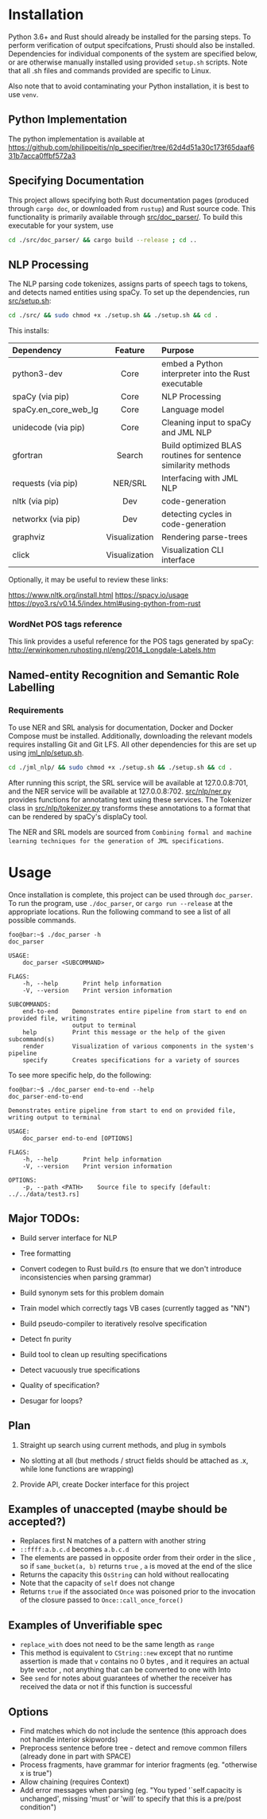 # Installation
Python 3.6+ and Rust should already be installed for the parsing steps. To perform verification of output specifcations, Prusti should also be installed.
Dependencies for individual components of the system are specified below, or are otherwise manually installed using provided `setup.sh` scripts.
Note that all .sh files and commands provided are specific to Linux. 

Also note that to avoid contaminating your Python installation, it is best to use `venv`.

## Python Implementation
The python implementation is available at https://github.com/philippeitis/nlp_specifier/tree/62d4d51a30c173f65daaf631b7acca0ffbf572a3

## Specifying Documentation
This project allows specifying both Rust documentation pages (produced through `cargo doc`, or downloaded from `rustup`) and Rust source code. This functionality
is primarily available through [src/doc_parser/](src/doc_parser/). To build this executable for your system, use 
```bash
cd ./src/doc_parser/ && cargo build --release ; cd ..
```

## NLP Processing
The NLP parsing code tokenizes, assigns parts of speech tags to tokens, and detects named entities using spaCy. To set up the dependencies, run [src/setup.sh](src/setup.sh):
```bash
cd ./src/ && sudo chmod +x ./setup.sh && ./setup.sh && cd .
```

This installs:

| Dependency | Feature | Purpose |
| :--- | :---: | :--- |
| python3-dev | Core | embed a Python interpreter into the Rust executable |
| spaCy (via pip) | Core | NLP Processing |
| spaCy.en_core_web_lg | Core | Language model |
| unidecode (via pip) | Core | Cleaning input to spaCy and JML NLP |
| gfortran | Search | Build optimized BLAS routines for sentence similarity methods |
| requests (via pip) | NER/SRL | Interfacing with JML NLP |
| nltk (via pip) | Dev | code-generation | 
| networkx (via pip) | Dev | detecting cycles in code-generation |
| graphviz | Visualization | Rendering parse-trees |
| click | Visualization | Visualization CLI interface |

Optionally, it may be useful to review these links:

https://www.nltk.org/install.html
https://spacy.io/usage
https://pyo3.rs/v0.14.5/index.html#using-python-from-rust

### WordNet POS tags reference
This link provides a useful reference for the POS tags generated by spaCy:
http://erwinkomen.ruhosting.nl/eng/2014_Longdale-Labels.htm

## Named-entity Recognition and Semantic Role Labelling
### Requirements
To use NER and SRL analysis for documentation, Docker and Docker Compose must be installed. Additionally, downloading the relevant models requires installing Git and Git LFS. All other dependencies for this are set up using [jml_nlp/setup.sh](jml_nlp/setup.sh).
```bash
cd ./jml_nlp/ && sudo chmod +x ./setup.sh && ./setup.sh && cd .
```
After running this script, the SRL service will be available at 127.0.0.8:701, and the NER service will be available at 127.0.0.8:702.
[src/nlp/ner.py](src/nlp/ner.py) provides functions for annotating text using these services. The Tokenizer class in [src/nlp/tokenizer.py](doc_parser/doc_parser.py) transforms these annotations to a format that can be rendered by spaCy's displaCy tool.

The NER and SRL models are sourced from `Combining formal and machine learning techniques for the generation of JML specifications`.

# Usage
Once installation is complete, this project can be used through `doc_parser`. To run the program, use `./doc_parser`, or `cargo run --release` at the 
appropriate locations. Run the following command to see a list of all possible commands.
```console
foo@bar:~$ ./doc_parser -h
doc_parser

USAGE:
    doc_parser <SUBCOMMAND>

FLAGS:
    -h, --help       Print help information
    -V, --version    Print version information

SUBCOMMANDS:
    end-to-end    Demonstrates entire pipeline from start to end on provided file, writing
                  output to terminal
    help          Print this message or the help of the given subcommand(s)
    render        Visualization of various components in the system's pipeline
    specify       Creates specifications for a variety of sources
```

To see more specific help, do the following:
```console
foo@bar:~$ ./doc_parser end-to-end --help
doc_parser-end-to-end 

Demonstrates entire pipeline from start to end on provided file, writing output to terminal

USAGE:
    doc_parser end-to-end [OPTIONS]

FLAGS:
    -h, --help       Print help information
    -V, --version    Print version information

OPTIONS:
    -p, --path <PATH>    Source file to specify [default: ../../data/test3.rs]
```

## Major TODOs:
- Build server interface for NLP
- Tree formatting
- Convert codegen to Rust build.rs (to ensure that we don't introduce inconsistencies when parsing grammar)
- Build synonym sets for this problem domain
- Train model which correctly tags VB cases (currently tagged as "NN")
- Build pseudo-compiler to iteratively resolve specification

- Detect fn purity
- Build tool to clean up resulting specifications
- Detect vacuously true specifications
- Quality of specification?
- Desugar for loops?

## Plan
1. Straight up search using current methods, and plug in symbols
- No slotting at all (but methods / struct fields should be attached as .x, while lone functions are wrapping)
2. Provide API, create Docker interface for this project

## Examples of unaccepted (maybe should be accepted?)
- Replaces first N matches of a pattern with another string
- `::ffff:a.b.c.d` becomes `a.b.c.d`
- The elements are passed in opposite order from their order in the slice , so if `same_bucket(a, b)` returns `true` , `a` is moved at the end of the slice
- Returns the capacity this `OsString` can hold without reallocating
- Note that the capacity of `self` does not change
- Returns `true` if the associated `Once` was poisoned prior to the invocation of the closure passed to `Once::call_once_force()`

## Examples of Unverifiable spec
- `replace_with` does not need to be the same length as `range`
- This method is equivalent to `CString::new` except that no runtime assertion is made that `v` contains no 0 bytes , and it requires an actual byte vector , not anything that can be converted to one with Into
- See `send` for notes about guarantees of whether the receiver has received the data or not if this function is successful


## Options
- Find matches which do not include the sentence (this approach does not handle interior skipwords)
- Preprocess sentence before tree - detect and remove common fillers (already done in part with SPACE)
- Process fragments, have grammar for interior fragments (eg. "otherwise x is true")
- Allow chaining (requires Context)
- Add error messages when parsing (eg. "You typed '`self.capacity is unchanged', missing 'must' or 'will' to specify that this is a pre/post condition")